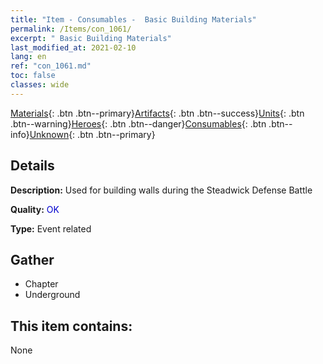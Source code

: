 ```yaml
---
title: "Item - Consumables -  Basic Building Materials"
permalink: /Items/con_1061/
excerpt: " Basic Building Materials"
last_modified_at: 2021-02-10
lang: en
ref: "con_1061.md"
toc: false
classes: wide
---
```

 [Materials](/Items/){: .btn .btn--primary}[Artifacts](/Items/Artifacts/){: .btn .btn--success}[Units](/Items/Units/){: .btn .btn--warning}[Heroes](/Items/Heroes/){: .btn .btn--danger}[Consumables](/Items/Consumables/){: .btn .btn--info}[Unknown](/Items/Unknown/){: .btn .btn--primary}

## Details
 **Description:** Used for building walls during the Steadwick Defense Battle

 **Quality:** <span style="color: #0000CD">OK</span>

 **Type:** Event related

## Gather

*    Chapter 
*    Underground 

## This item contains:

  None

